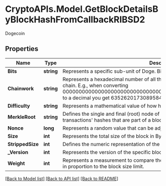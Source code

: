# CryptoAPIs.Model.GetBlockDetailsByBlockHashFromCallbackRIBSD2
Dogecoin

## Properties

Name | Type | Description | Notes
------------ | ------------- | ------------- | -------------
**Bits** | **string** | Represents a specific sub-unit of Doge. Bits have two-decimal precision. | 
**Chainwork** | **string** | Represents a hexadecimal number of all the hashes necessary to produce the current chain. E.g., when converting 0000000000000000000000000000000000000000000086859f7a841475b236fd to a decimal you get 635262017308958427068157 hashes, or 635262 exahashes. | 
**Difficulty** | **string** | Represents a mathematical value of how hard it is to find a valid hash for this block. | 
**MerkleRoot** | **string** | Defines the single and final (root) node of a Merkle tree. It is the combined hash of all transactions&#39; hashes that are part of a blockchain block. | 
**Nonce** | **long** | Represents a random value that can be adjusted to satisfy the proof of work | 
**Size** | **int** | Represents the total size of the block in Bytes. | 
**StrippedSize** | **int** | Defines the numeric representation of the block size excluding the witness data. | 
**_Version** | **int** | Represents the version of the specific block on the blockchain. | 
**Weight** | **int** | Represents a measurement to compare the size of different transactions to each other in proportion to the block size limit. | 

[[Back to Model list]](../README.md#documentation-for-models) [[Back to API list]](../README.md#documentation-for-api-endpoints) [[Back to README]](../README.md)

